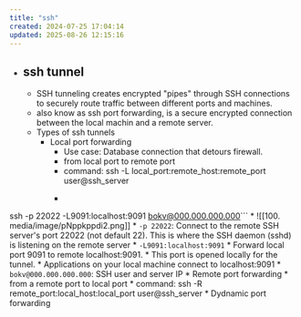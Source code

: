 ```yaml
---
title: "ssh"
created: 2024-07-25 17:04:14
updated: 2025-08-26 12:15:16
---
```

  * ## **ssh tunnel**
    * SSH tunneling creates encrypted "pipes" through SSH connections to securely route traffic between different ports and machines.
    * also know as ssh port forwarding, is a secure encrypted connection between the local machin and a remote server.
    * Types of ssh tunnels
      * Local port forwarding
        * Use case: Database connection that detours firewall.
        * from local port to remote port
        * command: ssh -L local_port:remote_host:remote_port user@ssh_server
        * ```shell
ssh -p 22022 -L9091:localhost:9091 bokv@000.000.000.000```
          * ![[100. media/image/pNppkppdi2.png]]
          * `-p 22022`: Connect to the remote SSH server's port 22022 (not default 22). This is where the SSH daemon (sshd) is listening on the remote server
          * `-L9091:localhost:9091`
            * Forward local port 9091 to remote localhost:9091. 
            * This port is opened locally for the tunnel.
            * Applications on your local machine connect to localhost:9091
          * `bokv@000.000.000.000`: SSH user and server IP
      * Remote port forwarding
        * from a remote port to local port
        * command: ssh -R remote_port:local_host:local_port user@ssh_server
      * Dydnamic port forwarding
